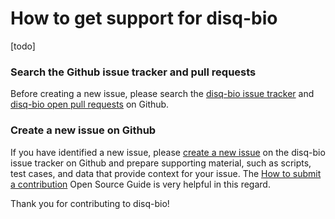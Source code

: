 How to get support for disq-bio
===============================

[todo]


### Search the Github issue tracker and pull requests

Before creating a new issue, please search the [disq-bio issue tracker](https://github.com/disq-bio/disq/issues)
and [disq-bio open pull requests](https://github.com/disq-bio/disq/pulls) on Github.


### Create a new issue on Github

If you have identified a new issue, please [create a new issue](https://github.com/disq-bio/disq/issues/new)
on the disq-bio issue tracker on Github and prepare supporting material, such as scripts, test cases, and data that
provide context for your issue.  The [How to submit a contribution](https://opensource.guide/how-to-contribute/)
Open Source Guide is very helpful in this regard.

Thank you for contributing to disq-bio!
